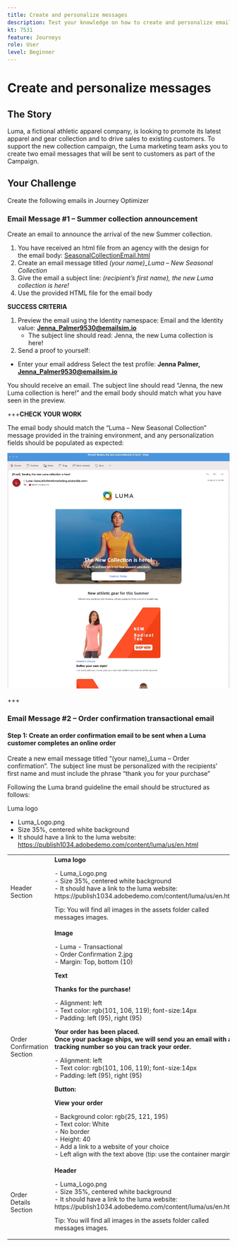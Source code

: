 ```yaml
---
title: Create and personalize messages
description: Test your knowledge on how to create and personalize emails.
kt: 7531
feature: Journeys
role: User
level: Beginner
---
```


# Create and personalize messages

## The Story

Luma, a fictional athletic apparel company, is looking to promote its latest apparel and gear collection and to drive sales to existing customers. To support the new collection campaign, the Luma marketing team asks you to create two email messages that will be sent to customers as part of the Campaign.

## Your Challenge

Create the following emails in Journey Optimizer

### Email Message #1 – Summer collection announcement

Create an email to announce the arrival of the new Summer collection. 

1. You have received an html file from an agency with the design for the email body: [SeasonalCollectionEmail.html](/help/challenges/assets/SeasonalCollectionEmail.html)
2. Create an email message titled *(your name)_Luma – New Seasonal Collection*
3. Give the email a subject line: *(recipient’s first name), the new Luma collection is here!*
4. Use the provided HTML file for the email body  

**SUCCESS CRITERIA**

1. Preview the email using the Identity namespace: Email and the Identity value: **Jenna_Palmer9530@emailsim.io**
   * The subject line should read: Jenna, the new Luma collection is here!
2.	Send a proof to yourself:
  *	Enter your email address
  Select the test profile: **Jenna Palmer, Jenna_Palmer9530@emailsim.io**

You should receive an email. The subject line should read “Jenna, the new Luma collection is here!” and the email body should match what you have seen in the preview.

+++**CHECK YOUR WORK**

The email body should match the “Luma – New Seasonal Collection” message provided in the training environment, and any personalization fields should be populated as expected:

![Email Message #1 – Summer collection announcement](/help/challenges/assets/C2-E1-Email.png)

+++


### Email Message #2 – Order confirmation transactional email

#### Step 1: Create an order confirmation email to be sent when a Luma customer completes an online order

Create a new email message titled “(your name)_Luma – Order confirmation”. The subject line must be personalized with the recipients’ first name and must include the phrase “thank you for your purchase”

Following the Luma brand guideline the email should be structured as follows:

Luma logo 
*	Luma_Logo.png
* Size 35%, centered white background 
* It should have a link to the luma website: https://publish1034.adobedemo.com/content/luma/us/en.html

<table>
<tr>
<td>
  <div>
     <a> Header Section</a>
      </div>
  </td>
  <td>
   <a>
    <strong>Luma logo</strong>
    </a>
      <p>
     - 	Luma_Logo.png<br>
     -  Size 35%, centered white background <br>
     -  It should have a link to the luma website: https://publish1034.adobedemo.com/content/luma/us/en.html
      <p>
    Tip: You will find all images in the assets folder called messages images. <p>
    </td>
  </tr>
  <tr>
  <td>
  <div>
    <a>Order Confirmation Section
    </a>
  </td>
  <td>
      <a>
    <strong>Image</strong></a><p>
    -	Luma - Transactional <br>
    - Order Confirmation 2.jpg<br>
    -	Margin: Top, bottom (10)<div>
    </a>
    <p>
    <a>
    <strong>Text</strong></a><p>
    <strong>Thanks for the purchase!</strong><p>
    -	Alignment: left  <br>
    - Text color: rgb(101, 106, 119); font-size:14px	<br>
    -	Padding: left (95), right (95)<div>
    </a>
    <p>
     <strong>Your order has been placed.<br>
    Once your package ships, we will send you an email with a tracking number so you can track your order.
    </strong><p>
    -	Alignment: left  <br>
    - Text color: rgb(101, 106, 119); font-size:14px	<br>
    -	Padding: left (95), right (95)<div>
    </a>
    <p>
    <a><strong>Button:</a><p>
   View your order</strong><p>
      -	Background color: rgb(25, 121, 195)<br>
      -	Text color: White<br>
      -	No border<br>
      -	Height: 40<br>
      -	Add a link to a website of your choice <br>
      -	Left align with the text above (tip: use the container margin)<br>
  </td>
 <tr>
<td>
  <div>
     <a> Order Details Section</a>
      </div>
  </td>
  <td>
   <a>
    <strong>Header</strong>
    </a>
      <p>
     - 	Luma_Logo.png<br>
     -  Size 35%, centered white background <br>
     -  It should have a link to the luma website: https://publish1034.adobedemo.com/content/luma/us/en.html
      <p>
    Tip: You will find all images in the assets folder called messages images. <p>
    </td>
  </tr>
</table>
